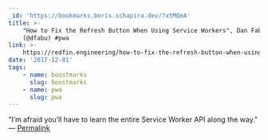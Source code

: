 ```yaml
---
_id: 'https://bookmarks.boris.schapira.dev/?xtMQeA'
title: >-
    "How to Fix the Refresh Button When Using Service Workers", Dan Fabulich
    (@dfabu) #pwa
link: >-
    https://redfin.engineering/how-to-fix-the-refresh-button-when-using-service-workers-a8e27af6df68
date: '2017-12-01'
tags:
    - name: boostmarks
      slug: boostmarks
    - name: pwa
      slug: pwa
---
```


&quot;I’m afraid you’ll have to learn the entire Service Worker API along the
way.&quot; <br>&#8212;
<a href="https://bookmarks.boris.schapira.dev/?xtMQeA" title="Permalink">Permalink</a>
